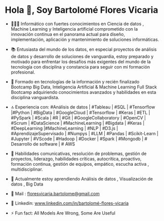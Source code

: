 <h1 align="center">Hola 👋, Soy Bartolomé Flores Vicaria </h1>

- 🧑🏻‍🎓 Informático con fuertes conocimientos en Ciencia de datos , Machine Learning y Inteligencia artificial comprometido con la innovación continua en el panorama actual para diseño, implementación, aplicación y mantenimiento de soluciones informáticas. 

- 📚 Entusiasta del mundo de los datos, en especial proyectos de análisis de datos y desarrollo de soluciones de vanguardia, estoy preparado y motivado para enfrentar los desafíos más exigentes del mundo de la tecnología con disciplina y constancia para seguir con mi formación profesional. 
 
- 📒 Formado en tecnologías de la información y recién finalizado Bootcamp Big Data, Inteligencia Artificial & Machine Learning Full Stack Bootcamp adquiriendo conocimientos avanzados y habilidades en esta disciplina vanguardista.

- 🔝 Experiencia con: #Análisis de datos | #Tableau | #SQL | #Tensorflow |#Python | #BigData | #GoogleCloud | #Tensorflow | #Keras | #ETL | #PySpark | #Scala | #R | #Git | #GoogleCollaboratory | #OpenCV | #Scrum | #DataScience | #MachineLearning | #Bigdata | #Keras | #DeepLearning |#MachineLearning | #NLP | #D3.js | #AprendizajeSupervisado | #Numpys | #LLM | #Pandas | #Scikit-Learn | #Jupyter | #VScode | #Hadoop | #Docker | #Spark | #Mongodb | # Desarrollo de software | # AWS 

- 📝 Habilidades comunicativas, resolución de problemas, gestión de proyectos, liderazgo, habilidades críticas, autocrítica, proactivo, formación continua, gestión de equipos, empático, escucha activa , multidisciplinar.

- 🌱 Actualmente estoy aprendiendo Análisis de datos , Visualización de datos , Big Data


- 📩 Mail    : floresvicaria.bartolome@gmail.com

- 🔧 Linkedin: www.linkedin.com/in/bartolomé-flores-vicaria


- ⚡ Fun fact: All Models Are Wrong, Some Are Useful

